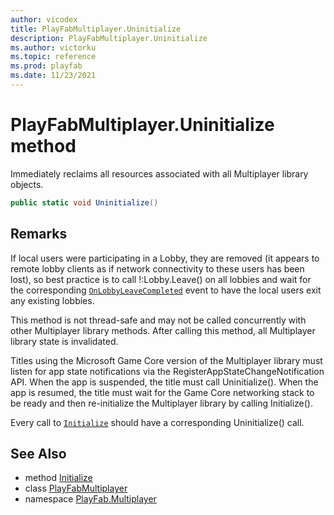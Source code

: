 ```yaml
---
author: vicodex
title: PlayFabMultiplayer.Uninitialize
description: PlayFabMultiplayer.Uninitialize
ms.author: victorku
ms.topic: reference
ms.prod: playfab
ms.date: 11/23/2021
---
```


# PlayFabMultiplayer.Uninitialize method

Immediately reclaims all resources associated with all Multiplayer library objects.

```csharp
public static void Uninitialize()
```

## Remarks

If local users were participating in a Lobby, they are removed (it appears to remote lobby clients as if network connectivity to these users has been lost), so best practice is to call !:Lobby.Leave() on all lobbies and wait for the corresponding [`OnLobbyLeaveCompleted`](./OnLobbyLeaveCompleted.md) event to have the local users exit any existing lobbies.

This method is not thread-safe and may not be called concurrently with other Multiplayer library methods. After calling this method, all Multiplayer library state is invalidated.

Titles using the Microsoft Game Core version of the Multiplayer library must listen for app state notifications via the RegisterAppStateChangeNotification API. When the app is suspended, the title must call Uninitialize(). When the app is resumed, the title must wait for the Game Core networking stack to be ready and then re-initialize the Multiplayer library by calling Initialize().

Every call to [`Initialize`](./Initialize.md) should have a corresponding Uninitialize() call.

## See Also

* method [Initialize](./Initialize.md)
* class [PlayFabMultiplayer](../PlayFabMultiplayer.md)
* namespace [PlayFab.Multiplayer](../../PlayFabMultiplayerSDK.md)

